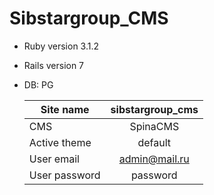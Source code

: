 # Sibstargroup_CMS

* Ruby version 3.1.2
* Rails version 7
* DB: PG


  | Site name     | sibstargroup_cms |
  |------------------|:-------------:|
  | CMS           | SpinaCMS         |
  | Active theme  | default          |
  | User email    | admin@mail.ru    |
  | User password | password         |
